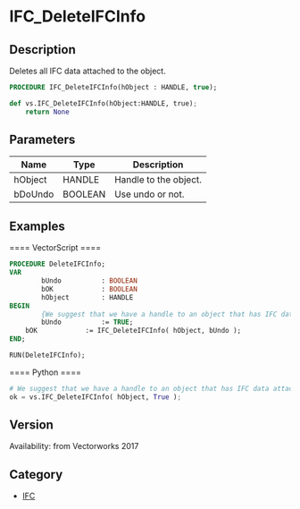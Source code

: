 # IFC_DeleteIFCInfo

## Description
Deletes all IFC data attached to the object.

```pascal
PROCEDURE IFC_DeleteIFCInfo(hObject : HANDLE, true);
```

```python
def vs.IFC_DeleteIFCInfo(hObject:HANDLE, true);
    return None
```

## Parameters
|Name|Type|Description|
|---|---|---|
|hObject|HANDLE|Handle to the object.|
|bDoUndo|BOOLEAN|Use undo or not.|

## Examples
==== VectorScript ====
```pascal
PROCEDURE DeleteIFCInfo;
VAR
        bUndo          : BOOLEAN
        bOK            : BOOLEAN
        hObject        : HANDLE
BEGIN
        {We suggest that we have a handle to an object that has IFC data attached and we want to remove it and have the option to UNDO the change}
        bUndo          := TRUE;
	bOK            := IFC_DeleteIFCInfo( hObject, bUndo );
END;

RUN(DeleteIFCInfo);
```
==== Python ====
```python
# We suggest that we have a handle to an object that has IFC data attached and we want to remove it and have the option to UNDO the change
ok = vs.IFC_DeleteIFCInfo( hObject, True );
```

## Version
Availability: from Vectorworks 2017

## Category
* [IFC](../Categories/IFC.md)
